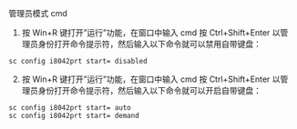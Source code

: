 管理员模式 cmd

1) 按 Win+R 键打开”运行”功能，在窗口中输入 cmd 按 Ctrl+Shift+Enter 以管理员身份打开命令提示符，然后输入以下命令就可以禁用自带键盘：

```
sc config i8042prt start= disabled
```



2) 按 Win+R 键打开”运行”功能，在窗口中输入 cmd 按 Ctrl+Shift+Enter 以管理员身份打开命令提示符，然后输入以下命令就可以开启自带键盘：

```
sc config i8042prt start= auto
sc config i8042prt start= demand
```



